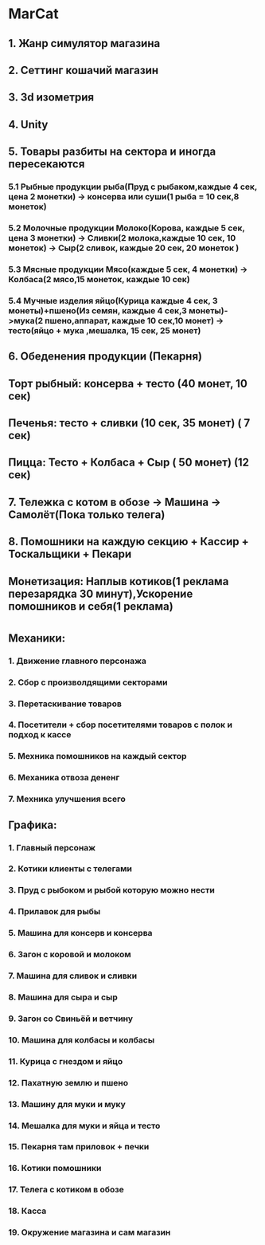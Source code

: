 # MarCat

## 1. Жанр симулятор магазина
## 2. Сеттинг кошачий магазин
## 3. 3d изометрия
## 4. Unity
## 5. Товары разбиты на сектора и иногда пересекаются

### 5.1 Рыбные продукции рыба(Пруд с рыбаком,каждые 4 сек, цена 2 монетки) -> консерва или суши(1 рыба = 10 сек,8 монеток)

### 5.2 Молочные продукции Молоко(Корова, каждые 5 сек, цена 3 монетки) -> Сливки(2 молока,каждые 10 сек, 10 монеток) -> Сыр(2 сливок,  каждые 20 сек, 20 монеток )

### 5.3 Мясные продукции Мясо(каждые 5 сек, 4 монетки) -> Колбаса(2 мясо,15 монеток, каждые 10 сек)

### 5.4 Мучные изделия яйцо(Курица каждые 4 сек, 3 монеты)+пшено(Из семян, каждые 4 сек,3 монеты)->мука(2 пшено,аппарат, каждые 10 сек,10 монет) -> тесто(яйцо + мука ,мешалка, 15 сек, 25 монет)

## 6. Обеденения продукции (Пекарня)
## Торт рыбный: консерва + тесто (40 монет, 10 сек)
## Печенья: тесто  + сливки  (10 сек, 35 монет) ( 7 сек)
## Пицца: Тесто + Колбаса + Сыр ( 50 монет) (12 сек)
## 7. Тележка с котом в обозе -> Машина -> Самолёт(Пока только телега)
## 8. Помошники на каждую секцию + Кассир + Тоскальщики + Пекари
## Монетизация: Наплыв котиков(1 реклама перезарядка 30 минут),Ускорение помошников и себя(1 реклама)
#

## Механики:
### 1. Движение главного персонажа
### 2. Сбор с произволдящими секторами 
### 3. Перетаскивание товаров
### 4. Посетители + сбор посетителями товаров с полок и подход к кассе
### 5. Мехника помошников на каждый сектор
### 6. Механика отвоза дененг
### 7. Мехника улучшения всего

## Графика:
### 1. Главный персонаж
### 2. Котики клиенты с телегами
### 3. Пруд с рыбоком и рыбой которую можно нести
### 4. Прилавок для рыбы
### 5. Машина для консерв и консерва
### 6. Загон с коровой и молоком 
### 7. Машина для сливок и сливки
### 8. Машина для сыра и сыр
### 9. Загон со Свиньёй и ветчину
### 10. Машина для колбасы и колбасы
### 11. Курица с гнездом и яйцо
### 12. Пахатную землю и пшено
### 13. Машину для муки и муку
### 14. Мешалка для муки и яйца и тесто
### 15. Пекарня там приловок + печки
### 16. Котики помошники
### 17. Телега с котиком в обозе
### 18. Касса
### 19. Окружение магазина и сам магазин
